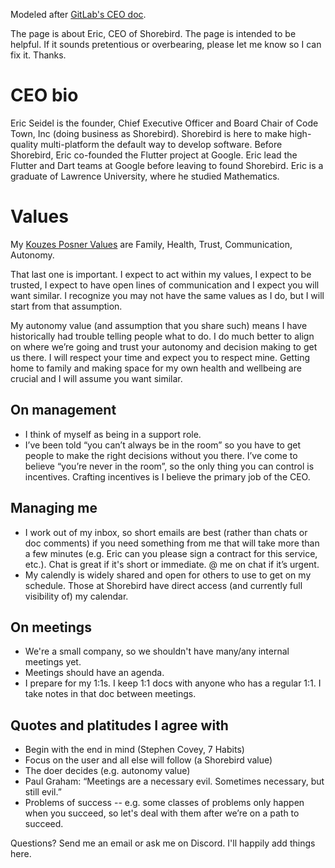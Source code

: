 Modeled after [GitLab's CEO doc](https://about.gitlab.com/handbook/ceo/).

The page is about Eric, CEO of Shorebird.  The page is intended to be helpful.
If it sounds pretentious or overbearing, please let me know so I can fix it.
Thanks.

# CEO bio

Eric Seidel is the founder, Chief Executive Officer and Board Chair of Code
Town, Inc (doing business as Shorebird).  Shorebird is here to make high-quality
multi-platform the default way to develop software. Before Shorebird, Eric
co-founded the Flutter project at Google.  Eric lead the Flutter and Dart teams
at Google before leaving to found Shorebird.  Eric is a graduate of Lawrence
University, where he studied Mathematics.

# Values

My [Kouzes Posner
Values](https://www.linkedin.com/pulse/name-your-top-5-leadership-core-values-cant-do-heres-how-marcie-white/)
are Family, Health, Trust, Communication, Autonomy.

That last one is important.  I expect to act within my values, I expect to be
trusted, I expect to have open lines of communication and I expect you will want
similar.  I recognize you may not have the same values as I do, but I will start
from that assumption.

My autonomy value (and assumption that you share such) means I have historically
had trouble telling people what to do.  I do much better to align on where we’re
going and trust your autonomy and decision making to get us there.  I will
respect your time and expect you to respect mine.  Getting home to family and
making space for my own health and wellbeing are crucial and I will assume you
want similar.

## On management
* I think of myself as being in a support role.
* I’ve been told “you can’t always be in the room” so you have to get people to
  make the right decisions without you there.  I’ve come to believe “you’re
  never in the room”, so the only thing you can control is incentives. Crafting
  incentives is I believe the primary job of the CEO.

## Managing me
* I work out of my inbox, so short emails are best (rather than chats or doc
  comments) if you need something from me that will take more than a few minutes
  (e.g. Eric can you please sign a contract for this service, etc.).  Chat is
  great if it's short or immediate.  @ me on chat if it’s urgent.
* My calendly is widely shared and open for others to use to get on my schedule.
  Those at Shorebird have direct access (and currently full visibility of) my
  calendar.

## On meetings
* We're a small company, so we shouldn't have many/any internal meetings yet.
* Meetings should have an agenda.
* I prepare for my 1:1s.  I keep 1:1 docs with anyone who has a regular 1:1.  I
  take notes in that doc between meetings.

## Quotes and platitudes I agree with
* Begin with the end in mind (Stephen Covey, 7 Habits)
* Focus on the user and all else will follow (a Shorebird value)
* The doer decides (e.g. autonomy value)
* Paul Graham: “Meetings are a necessary evil.  Sometimes necessary, but still
  evil.”
* Problems of success -- e.g. some classes of problems only happen when you
  succeed, so let's deal with them after we’re on a path to succeed.

Questions?  Send me an email or ask me on Discord.  I'll happily add things here.
